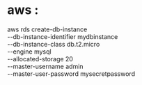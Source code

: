 # aws : 
aws rds create-db-instance \
  --db-instance-identifier mydbinstance \
  --db-instance-class db.t2.micro \
  --engine mysql \
  --allocated-storage 20 \
  --master-username admin \
  --master-user-password mysecretpassword
